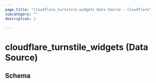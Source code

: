 ```yaml
---
page_title: "cloudflare_turnstile_widgets Data Source - Cloudflare"
subcategory: ""
description: |-
  
---
```


# cloudflare_turnstile_widgets (Data Source)




<!-- schema generated by tfplugindocs -->
## Schema


